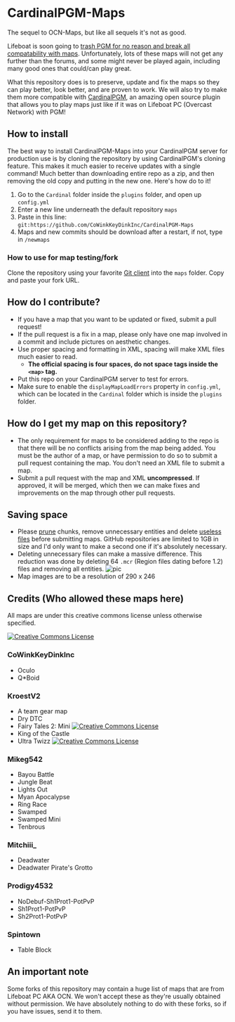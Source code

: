 # CardinalPGM-Maps
The sequel to OCN-Maps, but like all sequels it's not as good.

Lifeboat is soon going to [trash PGM for no reason and break all compatability with maps](https://oc.tc/forums/topics/5859938767d52262ae000006). Unfortunately, lots of these maps will not get any further than the forums, and some might never be played again, including many good ones that could/can play great.

What this repository does is to preserve, update and fix the maps so they can play better, look better, and are proven to work. We will also try to make them more compatible with [CardinalPGM](https://github.com/twizmwazin/CardinalPGM), an amazing open source plugin that allows you to play maps just like if it was on Lifeboat PC (Overcast Network) with PGM!

## How to install
The best way to install CardinalPGM-Maps into your CardinalPGM server for production use is by cloning the repository by using CardinalPGM's cloning feature. This makes it much easier to receive updates with a single command! Much better than downloading entire repo as a zip, and then removing the old copy and putting in the new one. Here's how do to it!

  1. Go to the `Cardinal` folder inside the `plugins` folder, and open up `config.yml`
  2. Enter a new line underneath the default repository `maps`
  3. Paste in this line: `git:https://github.com/CoWinkKeyDinkInc/CardinalPGM-Maps`
  4. Maps and new commits should be download after a restart, if not, type in `/newmaps`

### How to use for map testing/fork
Clone the repository using your favorite [Git client](https://git-scm.com/downloads/guis) into the `maps` folder.
Copy and paste your fork URL.

## How do I contribute?
 - If you have a map that you want to be updated or fixed, submit a pull request!
 - If the pull request is a fix in a map, please only have one map involved in a commit and include pictures on aesthetic changes.
 - Use proper spacing and formatting in XML, spacing will make XML files much easier to read.
    - **The official spacing is four spaces, do not space tags inside the `<map>` tag.**
 - Put this repo on your CardinalPGM server to test for errors.
 - Make sure to enable the `displayMapLoadErrors` property in `config.yml`, which can be located in the `Cardinal` folder which is inside the `plugins` folder.

## How do I get my map on this repository?
 - The only requirement for maps to be considered adding to the repo is that there will be no conflicts arising from the map being added. You must be the author of a map, or have permission to do so to submit a pull request containing the map.  You don't need an XML file to submit a map.
 - Submit a pull request with the map and XML **uncompressed**.  If approved, it will be merged, which then we can make fixes and improvements on the map through other pull requests.

## Saving space
 - Please [prune](https://docs.oc.tc/packaging/pruning_chunks) chunks, remove unnecessary entities and delete [useless files](https://docs.oc.tc/guides/packaging/cleaning_files) before submitting maps. GitHub repositories are limited to 1GB in size and I'd only want to make a second one if it's absolutely necessary.
 - Deleting unnecessary files can make a massive difference. This reduction was done by deleting 64 `.mcr` (Region files dating before 1.2) files and removing all entities.
![pic](http://puu.sh/gPEj4.png)
 - Map images are to be a resolution of 290 x 246

## Credits (Who allowed these maps here)

All maps are under this creative commons license unless otherwise specified.

<a rel="license" href="http://creativecommons.org/licenses/by-sa/4.0/"><img alt="Creative Commons License" style="border-width:0" src="https://i.creativecommons.org/l/by-sa/4.0/88x31.png" /></a>

### CoWinkKeyDinkInc
 - Oculo
 - Q\*Boid

### KroestV2
 - A team gear map
 - Dry DTC
 - Fairy Tales 2: Mini  <a rel="license" href="http://creativecommons.org/licenses/by-nc/4.0/"><img alt="Creative Commons License" style="border-width:0" src="https://i.creativecommons.org/l/by-nc/4.0/88x31.png"/></a>
 - King of the Castle
 - Ultra Twizz  <a rel="license" href="http://creativecommons.org/licenses/by-nc/4.0/"><img alt="Creative Commons License" style="border-width:0" src="https://i.creativecommons.org/l/by-nc/4.0/88x31.png"/></a>

### Mikeg542
 - Bayou Battle
 - Jungle Beat
 - Lights Out
 - Myan Apocalypse
 - Ring Race
 - Swamped
 - Swamped Mini
 - Tenbrous

### Mitchiii_
 - Deadwater
 - Deadwater Pirate's Grotto

### Prodigy4532
 - NoDebuf-Sh1Prot1-PotPvP
 - Sh1Prot1-PotPvP
 - Sh2Prot1-PotPvP

### Spintown
 - Table Block

## An important note
Some forks of this repository may contain a huge list of maps that are from Lifeboat PC AKA OCN. We won't accept these as they're usually obtained without permission.  We have absolutely nothing to do with these forks, so if you have issues, send it to them.
